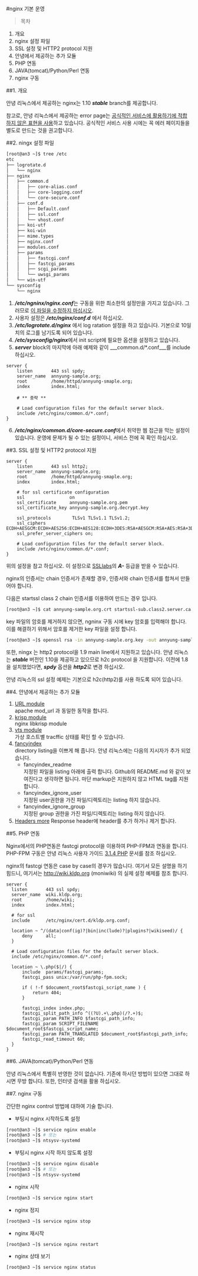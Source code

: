 #nginx 기본 운영

> 목차
1. 개요
2. nginx 설정 파일
3. SSL 설정 및 HTTP2 protocol 지원
4. 안녕에서 제공하는 추가 모듈
5. PHP 연동
6. JAVA(tomcat)/Python/Perl 연동
7. nginx 구동

##1. 개요

  안녕 리눅스에서 제공하는 nginx는 1.10 ***stable*** branch를 제공합니다.
  
  참고로, 안녕 리눅스에서 제공하는 error page는 <u>공식적인 서비스에 활용하기에 적합하지 않은 표현을 사용</u>하고 있습니다. 공식적인 서비스 사용 시에는 꼭 에러 페이지들을 별도로 만드는 것을 권고합니다.

##2. ningx 설정 파일

```bash
[root@an3 ~]$ tree /etc
etc
├── logrotate.d
│   └── nginx
├── nginx
│   ├── common.d
│   │   ├── core-alias.conf
│   │   ├── core-logging.conf
│   │   └── core-secure.conf
│   ├── conf.d
│   │   ├── Default.conf
│   │   ├── ssl.conf
│   │   └── vhost.conf
│   ├── koi-utf
│   ├── koi-win
│   ├── mime.types
│   ├── nginx.conf
│   ├── modules.conf
│   ├── params
│   │   ├── fastcgi.conf
│   │   ├── fastcgi_params
│   │   ├── scgi_params
│   │   └── uwsgi_params
│   └── win-utf
└── sysconfig
    └── nginx
```

1. ***/etc/ngninx/nginx.conf***는 구동을 위한 최소한의 설정만을 가지고 있습니다. 그러므로 <u>이 파일을 수정하지 마십시오</u>.
2. 사용자 설정은 ***/etc/nginx/conf.d*** 에서 하십시오.
3. ***/etc/logrotate.d/nginx*** 에서 log ratation 설정을 하고 있습니다. 기본으로 10일치의 로그를 남기도록 되어 있습니다.
4. ***/etc/sysconfig/nginx***에서 init script에 필요한 옵션을 설정하고 있습니다.
5. ***server*** block의 마지막에 아래 예제와 같이 ___common.d/*.conf___를 include 하십시오.
```nginx
server {
    listen       443 ssl spdy;
    server_name  annyung-sample.org;
    root         /home/httpd/annyung-smaple.org;
    index        index.html;

    # ** 중략 **

    # Load configuration files for the default server block.
    include /etc/nginx/common.d/*.conf;
}
```
6. ***/etc/nginx/common.d/core-secure.conf***에서 취약한 웹 접근을 막는 설정이 있습니다. 운영에 문제가 될 수 있는 설정이니, 서비스 전에 꼭 확인 하십시오.

##3. SSL 설정 및 HTTP2 protocol 지원

```nginx
server {
    listen       443 ssl http2;
    server_name  annyung-sample.org;
    root         /home/httpd/annyung-smaple.org;
    index        index.html;

    # for ssl certificate configuration
    ssl                 on
    ssl_certificate     annyung-sample.org.pem
    ssl_certificate_key annyung-sample.org.decrypt.key
    
    ssl_protocols        TLSv1 TLSv1.1 TLSv1.2;
    ssl_ciphers          ECDH+AESGCM:ECDH+AES256:ECDH+AES128:ECDH+3DES:RSA+AESGCM:RSA+AES:RSA+3DES:!aNULL
    ssl_prefer_server_ciphers on;

    # Load configuration files for the default server block.
    include /etc/nginx/common.d/*.conf;
}
```

  위의 설정을 참고 하십시오. 이 설정으로 [SSLlabs](https://www.ssllabs.com/)의 ***A-*** 등급을 받을 수 있습니다.
  
  nginx의 인증서는 chain 인증서가 존재할 경우, 인증서와 chain 인증서를 합쳐서 만들어야 합니다.
  
  다음은 startssl class 2 chain 인증서를 이용하여 만드는 경우 입니다.
  
  ```bash
  [root@an3 ~]$ cat annyung-sample.org.crt startssl-sub.class2.server.ca.sha2.pem > annyung-sample.org.pem
  ```
  
  key 파일의 암호를 제거하지 않으면, ngninx 구동 시에 key 암호를 입력해야 합니다. 이를 해결하기 위해서 암호를 제거한 key 파일을 설정 합니다.
  
  ```bash
  [root@an3 ~]$ openssl rsa -in annyung-sample.org.key -out annyung-sample.org.decrypt.key
  ```
  
  
  또한, ningx 는 http2 protocol을 1.9 main line에서 지원하고 있습니다. 안녕 리눅스는 ***stable*** 버전인 1.10을 제공하고 있으므로 h2c protocol 을 지원합니다. 이전에 1.8을 설치했었다면, ***spdy*** 옵션을 ***http2***로 변경 하십시오.
  
  안녕 리눅스의 ssl 설정 예제는 기본으로 h2c(http2)를 사용 하도록 되어 있습니다.

##4. 안녕에서 제공하는 추가 모듈

 1. [URL module](https://github.com/vozlt/nginx-module-url)  
    apache mod_url 과 동일한 동작을 합니다.
 2. [krisp module](https://github.com/vozlt/nginx-module-krisp)  
    nginx libkrisp module
 3. [vts module](https://github.com/vozlt/nginx-module-vts)  
    가상 호스트별 tracffic 상태를 확인 할 수 있습니다.
 4. [fancyindex](https://www.nginx.com/resources/wiki/modules/fancy_index/)  
    directory listing을 이쁘게 해 줍니다.
    안녕 리눅스에는 다음의 지시자가 추가 되었습니다.
    * fancyindex_readme  
      지정된 파일을 listing 아래에 출력 합니다. Github의 README.md 와 같이 보여진다고 생각하면 됩니다. 마단 markup은 지원하지 않고 HTML tag를 지원합니다.
    * fancyindex_ignore_user  
      지정된 user권한을 가진 파일/디렉토리는 listing 하지 않습니다.
    * fancyindex_ignore_group  
      지정된 group 권한을 가진 파일/디렉토리는 listing 하지 않습니다.
 5. [Headers more](https://www.nginx.com/resources/wiki/modules/headers_more/)
    Response header에 header를 추가 하거나 제거 합니다.

##5. PHP 연동

  Nginx에서의 PHP연동은 fastcgi protocol을 이용하여 PHP-FPM과 연동을 합니다. PHP-FPM 구동은 안녕 리눅스 사용자 가이드 [3.1.4 PHP](chapter3-4-php.md) 문서를 참조 하십시오.
  
  nginx의 fastcgi 연동은 case by case의 경우가 많습니다. 여기서 모든 설명을 하기 힘드니, 여기서는 http://wiki.kldp.org (moniwiki) 의 실제 설정 예제를 참조 합니다.
  
  ```nginx
  server {
    listen       443 ssl spdy;
    server_name  wiki.kldp.org;
    root         /home/wiki;
    index        index.html;

    # for ssl
    include      /etc/nginx/cert.d/kldp.org.conf;

    location ~ ^/(data|conf(ig)?|bin|inc(lude)?|plugins?|wikiseed)/ {
        deny     all;
    }

    # Load configuration files for the default server block.
    include /etc/nginx/common.d/*.conf;

    location ~ \.php($|/) {
        include  params/fastcgi_params;
        fastcgi_pass unix:/var/run/php-fpm.sock;

        if ( !-f $document_root$fastcgi_script_name ) {
            return 404;
        }

        fastcgi_index index.php;
        fastcgi_split_path_info ^((?U).+\.php)(/?.+)$;
        fastcgi_param PATH_INFO $fastcgi_path_info;
        fastcgi_param SCRIPT_FILENAME $document_root$fastcgi_script_name;
        fastcgi_param PATH_TRANSLATED $document_root$fastcgi_path_info;
        fastcgi_read_timeout 60;
    }
  }

  ```

##6. JAVA(tomcat)/Python/Perl 연동

  안녕 리눅스에서 특별히 반영한 것이 없습니다. 기존에 하시던 방법이 있으면 그대로 하시면 무방 합니다. 또한, 인터넷 검색을 활용 하십시오. 

##7. nginx 구동

  간단한 nginx control 방법에 대하여 기술 합니다.

  * 부팅시 nginx 시작하도록 설정
  ```bash
  [root@an3 ~]$ service nginx enable
  [root@an3 ~]$ # 또는
  [root@an3 ~]$ ntsysv-systemd
  ```
  * 부팅시 nginx 시작 하지 않도록 설정
  ```bash
  [root@an3 ~]$ service nginx disable
  [root@an3 ~]$ # 또는
  [root@an3 ~]$ ntsysv-systemd
  ```
  * nginx 시작
  ```bash
  [root@an3 ~]$ service nginx start
  ```
  * nginx 정지
  ```bash
  [root@an3 ~]$ service nginx stop
  ```
  * nginx 재시작
  ```bash
  [root@an3 ~]$ service nginx restart
  ```
  * nginx 상태 보기
  ```bash
  [root@an3 ~]$ service nginx status
  ```
